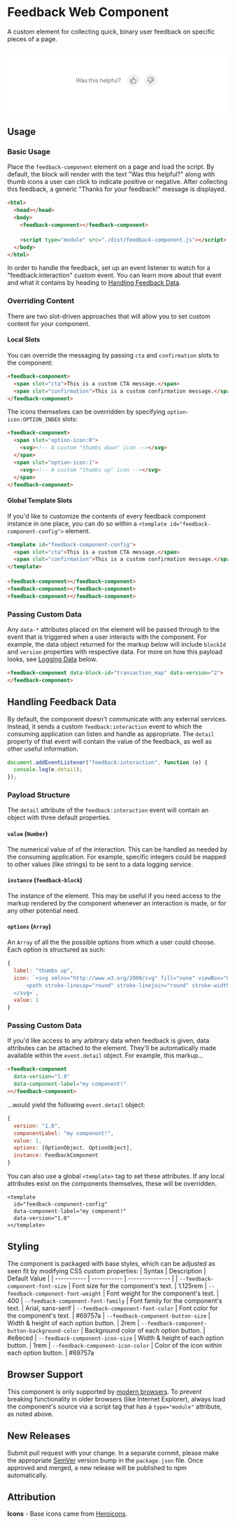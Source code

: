 # Feedback Web Component

A custom element for collecting quick, binary user feedback on specific pieces of a page.

<p align="center">
  <img src="./demo.gif" alt="" />
</p>

## Usage

### Basic Usage

Place the `feedback-component` element on a page and load the script. By default, the block will render with the text "Was this helpful?" along with thumb icons a user can click to indicate positive or negative. After collecting this feedback, a generic "Thanks for your feedback!" message is displayed.

```html
<html>
  <head></head>
  <body>
    <feedback-component></feedback-component>

    <script type="module" src="./dist/feedback-component.js"></script>
  </body>
</html>
```

In order to handle the feedback, set up an event listener to watch for a "feedback:interaction" custom event. You can learn more about that event and what it contains by heading to [Handling Feedback Data](#handling-feedback-data).

### Overriding Content

There are two slot-driven approaches that will allow you to set custom content for your component.

#### Local Slots

You can override the messaging by passing `cta` and `confirmation` slots to the component:

```html
<feedback-component>
  <span slot="cta">This is a custom CTA message.</span>
  <span slot="confirmation">This is a custom confirmation message.</span>
</feedback-component>
```

The icons themselves can be overridden by specifying `option-icon:OPTION_INDEX` slots:

```html
<feedback-component>
  <span slot="option-icon:0">
    <svg><!-- A custom "thumbs down" icon --></svg>
  </span>
  <span slot="option-icon:1">
    <svg><!-- A custom "thumbs up" icon --></svg>
  </span>
</feedback-component>
```

#### Global Template Slots

If you'd like to customize the contents of every feedback component instance in one place, you can do so within a `<template id="feedback-component-config">` element.

```html
<template id="feedback-component-config">
  <span slot="cta">This is a custom CTA message.</span>
  <span slot="confirmation">This is a custom confirmation message.</span>
</template>

<feedback-component></feedback-component>
<feedback-component></feedback-component>
<feedback-component></feedback-component>
```

### Passing Custom Data

Any `data-*` attributes placed on the element will be passed through to the event that is triggered when a user interacts with the component. For example, the data object returned for the markup below will include `blockId` and `version` properties with respective data. For more on how this payload looks, see [Logging Data](#logging-data) below.

```html
<feedback-component data-block-id="transaction_map" data-version="2">
</feedback-component>
```

## Handling Feedback Data

By default, the component doesn't communicate with any external services. Instead, it sends a custom `feedback:interaction` event to which the consuming application can listen and handle as appropriate. The `detail` property of that event will contain the value of the feedback, as well as other useful information.

```javascript
document.addEventListener("feedback:interaction", function (e) {
  console.log(e.detail);
});
```

### Payload Structure

The `detail` attribute of the `feedback:interaction` event will contain an object with three default properties.

#### `value` (`Number`)

The numerical value of of the interaction. This can be handled as needed by the consuming application. For example, specific integers could be mapped to other values (like strings) to be sent to a data logging service.

#### `instance` (`feedback-block`)

The instance of the element. This may be useful if you need access to the markup rendered by the component whenever an interaction is made, or for any other potential need.

#### `options` (`Array`)

An `Array` of all the the possible options from which a user could choose. Each option is structured as such:

```javascript
{
  label: "thumbs up",
  icon: `<svg xmlns="http://www.w3.org/2000/svg" fill="none" viewBox="0 0 24 24" stroke="currentColor">
      <path stroke-linecap="round" stroke-linejoin="round" stroke-width="2" d="M14 10h4.764a2 2 0 011.789 2.894l-3.5 7A2 2 0 0115.263 21h-4.017c-.163 0-.326-.02-.485-.06L7 20m7-10V5a2 2 0 00-2-2h-.095c-.5 0-.905.405-.905.905 0 .714-.211 1.412-.608 2.006L7 11v9m7-10h-2M7 20H5a2 2 0 01-2-2v-6a2 2 0 012-2h2.5" />
  </svg>`,
  value: 1
}
```

### Passing Custom Data

If you'd like access to any arbitrary data when feedback is given, data attributes can be attached to the element. They'll be automatically made available within the `event.detail` object. For example, this markup...

```html
<feedback-component
  data-version="1.0"
  data-component-label="my component!"
></feedback-component>
```

...would yield the following `event.detail` object:

```javascript
{
  version: "1.0",
  componentLabel: "my component!",
  value: 1,
  options: [OptionObject, OptionObject],
  instance: FeedbackComponent
}
```

You can also use a global `<template>` tag to set these attributes. If any local attributes exist on the components themselves, these will be overridden.

```
<template
  id="feedback-component-config"
  data-component-label="my component!"
  data-version="1.0"
></template>
```

## Styling

The component is packaged with base styles, which can be adjusted as seen fit by modifying CSS custom properties:
| Syntax | Description | Default Value |
| ----------- | ----------- | --------------- |
| `--feedback-component-font-size` | Font size for the component's text. | 1.125rem
| `--feedback-component-font-weight` | Font weight for the component's text. | 400
| `--feedback-component-font-family` | Font family for the component's text. | Arial, sans-serif
| `--feedback-component-font-color` | Font color for the component's text. | #69757a
| `--feedback-component-button-size` | Width & height of each option button. | 2rem
| `--feedback-component-button-background-color` | Background color of each option button. | #e8eced
| `--feedback-component-icon-size` | Width & height of each option button. | 1rem
| `--feedback-component-icon-color` | Color of the icon within each option button. | #69757a

## Browser Support

This component is only supported by [modern browsers](https://caniuse.com/custom-elementsv1). To prevent breaking functionality in older browsers (like Internet Explorer), always load the component's source via a script tag that has a `type="module"` attribute, as noted above.

## New Releases

Submit pull request with your change. In a separate commit, please make the appropriate [SemVer](https://semver.org/) version bump in the `package.json` file. Once approved and merged, a new release will be published to npm automatically.

## Attribution

**Icons** - Base icons came from [Heroicons](https://heroicons.com/).
